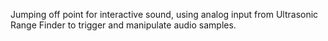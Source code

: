 Jumping off point for interactive sound, using analog input from Ultrasonic Range Finder to trigger and manipulate audio samples.



